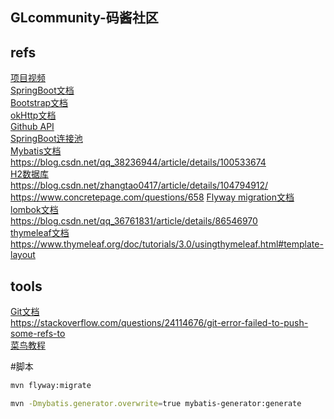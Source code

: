 ## GLcommunity-码酱社区

## refs
[项目视频](https://www.bilibili.com/video/av65117012?p=8)    
[SpringBoot文档](https://docs.spring.io/spring-boot/docs/2.2.6.RELEASE/reference/htmlsingle/)    
[Bootstrap文档](https://www.bootcss.com/)  
[okHttp文档](https://square.github.io/okhttp/)     
[Github API](https://developer.github.com/apps/)  
[SpringBoot连接池](https://docs.spring.io/spring-boot/docs/current/reference/htmlsingle/#boot-features-embedded-database-support)  
[Mybatis文档](http://mybatis.org/spring-boot-starter/mybatis-spring-boot-autoconfigure/)    
https://blog.csdn.net/qq_38236944/article/details/100533674  
[H2数据库](http://www.h2database.com/html/quickstart.html)  
https://blog.csdn.net/zhangtao0417/article/details/104794912/  
https://www.concretepage.com/questions/658 
[Flyway migration文档](https://flywaydb.org/getstarted/firststeps/maven#prerequisites)  
[lombok文档](https://projectlombok.org/features/all)  
https://blog.csdn.net/qq_36761831/article/details/86546970  
[thymeleaf文档](https://www.thymeleaf.org/doc/tutorials/3.0/usingthymeleaf.html)   
https://www.thymeleaf.org/doc/tutorials/3.0/usingthymeleaf.html#template-layout   

## tools
[Git文档](https://git-scm.com/book/zh/v2)   
https://stackoverflow.com/questions/24114676/git-error-failed-to-push-some-refs-to  
[菜鸟教程](https://www.runoob.com/)  

#脚本  
```bash
mvn flyway:migrate

mvn -Dmybatis.generator.overwrite=true mybatis-generator:generate
```
